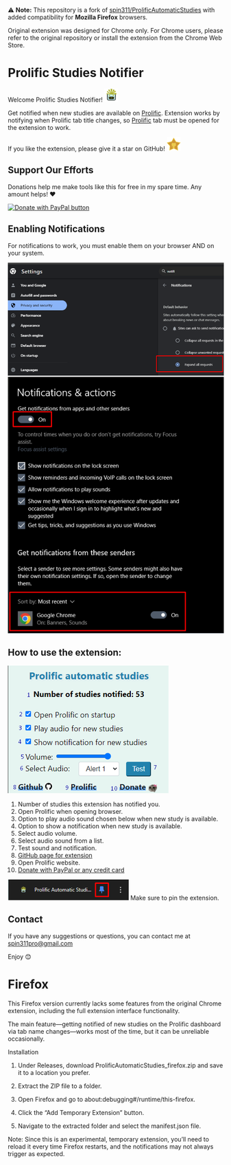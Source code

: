 ⚠️ **Note:** This repository is a fork of [spin311/ProlificAutomaticStudies](https://github.com/spin311/ProlificAutomaticStudies)  with added compatibility for **Mozilla Firefox** browsers.

Original extension was designed for Chrome only. For Chrome users, please refer to the original repository or install the extension from the Chrome Web Store.


# Prolific Studies Notifier

Welcome Prolific Studies Notifier! <img src="imgs/logo.png" alt="icon" height="32">

Get notified when new studies are available on [Prolific](https://app.prolific.com/).
Extension works by notifying when Prolific tab title changes, so [Prolific](https://app.prolific.com/) tab must be opened for the extension to work.

If you like the extension, please give it a star on GitHub! <img src="docs/imgs/github-star.png" alt="icon" height="32">

## Support Our Efforts

Donations help me make tools like this for free in my spare time. Any amount helps! ❤️

[![Donate with PayPal button](https://www.paypalobjects.com/en_US/i/btn/btn_donateCC_LG.gif)](https://www.paypal.com/donate/?hosted_button_id=4WXEWMN3QGLGY)

## Enabling Notifications

For notifications to work, you must enable them on your browser AND on your system.

![Enable on Google](docs/imgs/enableGoogle.png)
![Enable on Windows](docs/imgs/enableWindows.png)

## How to use the extension:

![Popup Screenshot](docs/imgs/help.png)

1. Number of studies this extension has notified you.
2. Open Prolific when opening browser.
3. Option to play audio sound chosen below when new study is available.
4. Option to show a notification when new study is available.
5. Select audio volume.
6. Select audio sound from a list.
7. Test sound and notification.
8. [GitHub page for extension](https://github.com/spin311/ProlificAutomaticStudies)
9. Open Prolific website.
10. [Donate with PayPal or any credit card](https://www.paypal.com/donate/?hosted_button_id=4WXEWMN3QGLGY)

![Pin extension](docs/imgs/pin.png)
Make sure to pin the extension.

## Contact

If you have any suggestions or questions, you can contact me at [spin311pro@gmail.com](mailto:spin311pro@gmail.com)

Enjoy 😊


# Firefox

This Firefox version currently lacks some features from the original Chrome extension, including the full extension interface functionality.

The main feature—getting notified of new studies on the Prolific dashboard via tab name changes—works most of the time, but it can be unreliable occasionally.


Installation

1. Under Releases, download ProlificAutomaticStudies_firefox.zip and save it to a location you prefer.

2. Extract the ZIP file to a folder.

3. Open Firefox and go to about:debugging#/runtime/this-firefox.

4. Click the “Add Temporary Extension” button.

5. Navigate to the extracted folder and select the manifest.json file.

Note: Since this is an experimental, temporary extension, you’ll need to reload it every time Firefox restarts, and the notifications may not always trigger as expected.


